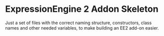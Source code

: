 ExpressionEngine 2 Addon Skeleton
=================================

Just a set of files with the correct naming structure, constructors, class names and other needed variables, to make building an EE2 add-on easier.